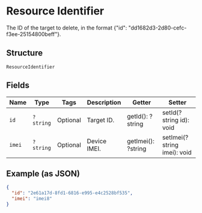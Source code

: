 
# Resource Identifier

The ID of the target to delete, in the format {"id": "dd1682d3-2d80-cefc-f3ee-25154800beff"}.

## Structure

`ResourceIdentifier`

## Fields

| Name | Type | Tags | Description | Getter | Setter |
|  --- | --- | --- | --- | --- | --- |
| `id` | `?string` | Optional | Target ID. | getId(): ?string | setId(?string id): void |
| `imei` | `?string` | Optional | Device IMEI. | getImei(): ?string | setImei(?string imei): void |

## Example (as JSON)

```json
{
  "id": "2e61a17d-8fd1-6816-e995-e4c2528bf535",
  "imei": "imei8"
}
```

